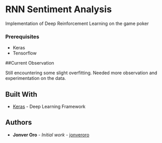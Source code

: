 # RNN Sentiment Analysis

Implementation of Deep Reinforcement Learning on the game poker

### Prerequisites

* Keras
* Tensorflow


##Current Observation

Still encountering some slight overfitting. Needed more observation and experimentation on the data.

## Built With

* [Keras](https://github.com/keras-team/keras) - Deep Learning Framework 

## Authors

* **Jonver Oro** - *Initial work* - [jonveroro](https://github.com/jonveroro)

